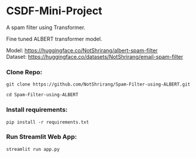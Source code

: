# CSDF-Mini-Project

A spam filter using Transformer.

Fine tuned ALBERT transformer model.

Model: <a href="https://huggingface.co/NotShrirang/albert-spam-filter">https://huggingface.co/NotShrirang/albert-spam-filter</a><br>
Dataset: <a href="https://huggingface.co/datasets/NotShrirang/email-spam-filter">https://huggingface.co/datasets/NotShrirang/email-spam-filter</a>

### Clone Repo:

```
git clone https://github.com/NotShrirang/Spam-Filter-using-ALBERT.git
```

```
cd Spam-Filter-using-ALBERT
```

### Install requirements:

```
pip install -r requirements.txt
```

### Run Streamlit Web App:

```
streamlit run app.py
```
